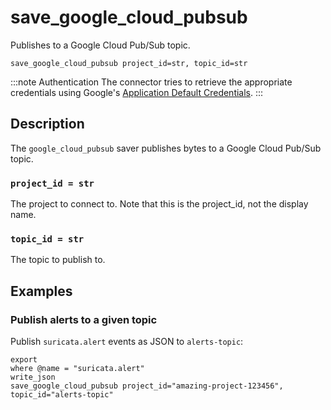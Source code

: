 # save_google_cloud_pubsub

Publishes to a Google Cloud Pub/Sub topic.

```tql
save_google_cloud_pubsub project_id=str, topic_id=str
```

:::note Authentication
The connector tries to retrieve the appropriate credentials using Google's
[Application Default Credentials](https://google.aip.dev/auth/4110).
:::

## Description

The `google_cloud_pubsub` saver publishes bytes to a Google Cloud Pub/Sub topic.

### `project_id = str`

The project to connect to. Note that this is the project_id, not the display name.

### `topic_id = str`

The topic to publish to.

## Examples

### Publish alerts to a given topic

Publish `suricata.alert` events as JSON to `alerts-topic`:

```tql
export
where @name = "suricata.alert"
write_json
save_google_cloud_pubsub project_id="amazing-project-123456", topic_id="alerts-topic"
```
